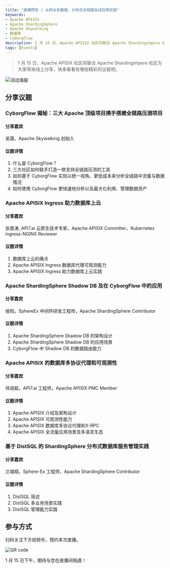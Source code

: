 ```yaml
---
title: "直播预告 | 从网关到数据，分布式全链路在线应用实践"
keywords: 
- Apache APISIX
- Apache ShardingSphere
- Apache Skywalking
- 数据库
- CyborgFlow
description: 1 月 15 日，Apache APISIX 社区将联合 Apache Shardingshpere 社区为大家带来线上分享，快来看看有哪些精彩的议题吧。
tags: [Events]
---
```


> 1 月 15 日，Apache APISIX 社区将联合 Apache Shardingshpere 社区为大家带来线上分享，快来看看有哪些精彩的议题吧。

<!--truncate-->

![活动海报](https://static.apiseven.com/202108/1641870767554-2f443190-e752-48e5-9624-ca8ee0aca1e4.png)

## 分享议题

### CyborgFlow 揭秘：三大 Apache 顶级项目携手搭建全链路压测项目

#### 分享嘉宾

吴晟，Apache Skywalking 创始人

#### 议题详情

1. 什么是 CyborgFlow？
2. 三大社区如何联手打造一款支持全链路压测的工具
3. 如何基于 CyborgFlow 实现以统一视角、更低成本来分析全链路中流量与数据情况
4. 如何使用 CyborgFlow 更快速地分析以及最大化利用、管理数据资产

### Apache APISIX Ingress 助力数据库上云

#### 分享嘉宾

张晋涛, API7.ai 云原生技术专家，Apache APISIX Committer，Kubernetes ingress-NGINX Reviewer

#### 议题详情

1. 数据库上云的痛点
2. Apache APISIX Ingress 数据库代理可观测能力
3. Apache APISIX Ingress 助力数据库上云实践

### Apache ShardingSphere Shadow DB 及在 CyborgFlow 中的应用

#### 分享嘉宾

侯阳，SphereEx 中间件研发工程师，Apache ShardingSphere Contributor

#### 议题详情

1. Apache ShardingSphere Shadow DB 的架构设计
2. Apache ShardingSphere Shadow DB 的应用场景
3. CyborgFlow 中 Shadow DB 的数据路由能力

### Apache APISIX 的数据库多协议代理和可观测性

#### 分享嘉宾

帅进超，API7.ai 工程师，Apache APISIX PMC Member

#### 议题详情

1. Apache APISIX 介绍及架构设计
2. Apache APISIX 可观测性能力
3. Apache APISIX 数据库多协议代理和X-RPC
4. Apache APISIX 全流量应用场景及多语言生态

### 基于 DistSQL 的 ShardingSphere 分布式数据库服务管理实践

#### 分享嘉宾

兰城翔，Sphere-Ex 工程师，Apache ShardingSphere Contributor

#### 议题详情

1. DistSQL 简述
2. DistSQL 多业务场景实践
3. DistSQL 管理能力实践

## 参与方式

扫码关注下方视频号，预约本次直播。

![QR code](https://static.apiseven.com/202108/1639618627132-2ce4f183-4d3f-40ca-ae5f-397a48f650ae.png)

1 月 15 日下午，期待与您在直播间相遇！
